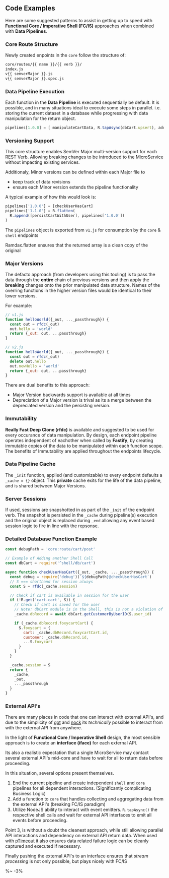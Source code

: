 ## Code Examples

Here are some suggested patterns to assist in getting up to speed with **Functional Core / Imperative Shell (FC/IS)** approaches when combined with **Data Pipelines**.

### Core Route Structure

Newly created enpoints in the `core` follow the structure of:

```sh
core/routes/{{ name }}/{{ verb }}/
index.js
v{{ semverMajor }}.js
v{{ semverMajor }}.spec.js
```

### Data Pipeline Execution

Each function in the **Data Pipeline** is executed sequentially be default. It is possible, and in many situations ideal to execute some steps in parallel. i.e. storing the current dataset in a database while progressing with data manipulation for the return object.

```js
pipelines[1.0.0] = [ manipulateCartData, R.tapAsync(dbCart.upsert), additionalStructureReturn ]
```

### Versioning Support

This core structure enables SemVer Major multi-version support for each REST Verb. Allowing breaking changes to be introduced to the MicroService without impacting existing services.

Additionaly, Minor versions can be defined within each Major file to

- keep track of data revisions
- ensure each Minor version extends the pipeline functionality

A typical example of how this would look is:

```js
pipelines['1.0.0'] = [checkUserHasCart]
pipelines['1.1.0'] = R.flatten(
  R.append([persistCartWithUser], pipelines['1.0.0'])
)
```

The `pipelines` object is exported from `v1.js` for consumption by the `core` & `shell` endpoints

Ramdax.flatten ensures that the returned array is a clean copy of the original

### Major Versions

The defacto approach (from developers using this tooling) is to pass the data through the **entire** chain of previous versions and then apply the **breaking** changes onto the prior manipulated data structure. Names of the overring functions in the higher version files would be identical to their lower versions.

For example:

```js
// v1.js
function helloWorld({_out, ..._passthrough}) {
  const out = rfdc(_out)
  out.hello = 'world'
  return {_out: out, ...passthrough}
}

// v2.js
function helloWorld({_out, ..._passthrough}) {
  const out = rfdc(_out)
  delete out.hello
  out.newHello = 'world'
  return {_out: out, ...passthrough}
}
```

There are dual benefits to this approach:

- Major Version backwards support is available at all times
- Depreciation of a Major version is trival as its a merge between the depreciated version and the persisting version.

### Immutability

**Really Fast Deep Clone (rfdc)** is available and suggested to be used for every occurance of data manipulation. By design, each endpoint pipeline operates independent of eachother when called by **Fastify**, by creating immutable copies of the data to be manipulated within each function scope. The benefits of Immutability are applied throughout the endpoints lifecycle.

### Data Pipeline Cache

The `_init` function, applied (and customizable) to every endpoint defaults a `_cache = {}` object. This **private** cache exits for the life of the data pipeline, and is shared between Major Versions.

### Server Sessions

If used, sessions are snapshotted in as part of the `_init` of the endpoint verb. The snapshot is persisted in the `_cache` during pipeline(s) execution and the original object is replaced during `_end` allowing any event based session logic to fire in line with the repsonse.

### Detailed Database Function Example

```js
const debugPath = 'core:route/cart/post'

// Example of Adding another Shell Call
const dbCart = require('^shell/db/cart')

async function checkUserHasCart({_out, _cache, ..._passthrough}) {
  const debug = require('debug')(`${debugPath}@checkUserHasCart`)
  // S === shorthand for session always
  const S = rfdc(_cache.session)

  // Check if cart is available in session for the user
  if (!R.get('cart.cart', S)) {
    // Check if cart is saved for the user
    // Note: dbCart module is in the Shell, this is not a violation of FC/IS
    _cache.dbRecord = await dbCart.getCustomerByUserID(S.user_id)

    if (_cache.dbRecord.foxycartCart) {
      S.foxycart = {
        cart: _cache.dbRecord.foxycartCart.id,
        customer: _cache.dbRecord.id,
        ...S.foxycart
      }
    }
  }

  _cache.session = S
  return {
    _cache,
    _out,
    ..._passthrough
  }
}
```

### External API's

There are many places in code that one can interact with external API's, and due to the simplicity of [got](https://github.com/sindresorhus/got) and [nock](https://github.com/nock/nock) its _technically_ possible to interact from with the external API from anywhere.

In the light of **Functional Core / Imperative Shell** design, the most sensible approach is to create an **interface (iface)** for each external API.

Its also a realistic expectation that a single MicroService may contact several external API's mid-core and have to wait for all to return data before proceeding.

In this situation, several options present themselves.

1. End the current pipeline and create independent `shell` and `core` pipelines for all dependent interactions. (Significantly complicating Business Logic)
2. Add a function to `core` that handles collecting and aggregating data from the external API's (breaking FC/IS paradigm)
3. Utilize NodeJS ability to interact with event emitters. `R.tapAsync()` the respective shell calls and wait for external API interfaces to emit all events before proceeding.

Point 3, is without a doubt the cleanest approach, while still allowing parallel API interactions and dependency on external API return data. When used with [pTimeout](https://github.com/sindresorhus/p-timeout) it also ensures data related failure logic can be cleanly captured and executed if necessary.

Finally pushing the external API's to an interface ensures that _stream processing_ is not only possible, but plays nicely with FC/IS

%~ -3%
